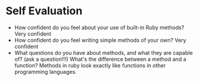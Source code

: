 # Self Evaluation

- How confident do you feel about your use of built-in Ruby methods?
  Very confident
- How confident do you feel writing simple methods of your own?
  Very confident
- What questions do you have about methods, and what they are capable of? (ask a question!!!)
  What's the difference between a method and a function? Methods in ruby look exactly like functions in other programming languages. 
